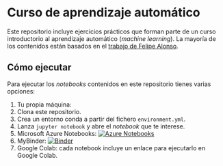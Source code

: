 # Curso de aprendizaje automático
Este repositorio incluye ejercicios prácticos que forman parte de un curso introductorio al aprendizaje automático (*machine learning*).
La mayoría de los contenidos están basados en el [trabajo de Felipe Alonso](https://github.com/FelipeURJC/keepcoding).

## Cómo ejecutar
Para ejecutar los *notebooks* contenidos en este repositorio tienes varias opciones:
1. Tu propia máquina: 
  1. Clona este repositorio.
  2. Crea un entorno conda a partir del fichero `environment.yml`.
  3. Lanza `jupyter notebook` y abre el *notebook* que te interese.
2. Microsoft Azure Notebooks: [![Azure Notebooks](https://notebooks.azure.com/launch.png)](https://notebooks.azure.com/import/gh/masdeseiscaracteres/ml_course)
3. MyBinder: [![Binder](https://mybinder.org/badge_logo.svg)](https://mybinder.org/v2/gh/masdeseiscaracteres/ml_course/master)
4. Google Colab: cada notebook incluye un enlace para ejecutarlo en Google Colab.